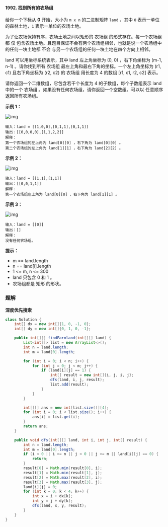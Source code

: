 #### 1992. 找到所有的农场组

给你一个下标从 **0** 开始，大小为 `m x n` 的二进制矩阵 `land` ，其中 `0` 表示一单位的森林土地，`1` 表示一单位的农场土地。

为了让农场保持有序，农场土地之间以矩形的 农场组 的形式存在。每一个农场组都 仅 包含农场土地。且题目保证不会有两个农场组相邻，也就是说一个农场组中的任何一块土地都 不会 与另一个农场组的任何一块土地在四个方向上相邻。

land 可以用坐标系统表示，其中 land 左上角坐标为 (0, 0) ，右下角坐标为 (m-1, n-1) 。请你找到所有 农场组 最左上角和最右下角的坐标。一个左上角坐标为 (r1, c1) 且右下角坐标为 (r2, c2) 的 农场组 用长度为 4 的数组 [r1, c1, r2, c2] 表示。

请你返回一个二维数组，它包含若干个长度为 4 的子数组，每个子数组表示 land 中的一个 农场组 。如果没有任何农场组，请你返回一个空数组。可以以 任意顺序 返回所有农场组。

**示例 1：**

![img](http://gitlab.wsh-study.com/xp-study/LeeteCode/blob/master/深度与广度优先搜索/images/找到所有的农场组/1.jpg)

```shell
输入：land = [[1,0,0],[0,1,1],[0,1,1]]
输出：[[0,0,0,0],[1,1,2,2]]
解释：
第一个农场组的左上角为 land[0][0] ，右下角为 land[0][0] 。
第二个农场组的左上角为 land[1][1] ，右下角为 land[2][2] 。
```

**示例 2：**

![img](http://gitlab.wsh-study.com/xp-study/LeeteCode/blob/master/深度与广度优先搜索/images/找到所有的农场组/2.jpg)

```shell
输入：land = [[1,1],[1,1]]
输出：[[0,0,1,1]]
解释：
第一个农场组左上角为 land[0][0] ，右下角为 land[1][1] 。
```

**示例 3：**

![img](http://gitlab.wsh-study.com/xp-study/LeeteCode/blob/master/深度与广度优先搜索/images/找到所有的农场组/3.jpg)

```shell
输入：land = [[0]]
输出：[]
解释：
没有任何农场组。
```

**提示：**

* m == land.length
* n == land[i].length
* 1 <= m, n <= 300
* land 只包含 0 和 1 。
* 农场组都是 矩形 的形状。

### 题解

**深度优先搜索**

```java
class Solution {
    int[] dx = new int[]{1, 0, -1, 0};
    int[] dy = new int[]{0, 1, 0, -1};

    public int[][] findFarmland(int[][] land) {
        List<int[]> list = new ArrayList<>();
        int n = land.length;
        int m = land[0].length;

        for (int i = 0; i < n; i++) {
            for (int j = 0; j < m; j++) {
                if (land[i][j] == 1) {
                    int[] result = new int[]{i, j, i, j};
                    dfs(land, i, j, result);
                    list.add(result);
                }
            }
        }

        int[][] ans = new int[list.size()][4];
        for (int i = 0; i < list.size(); i++) {
            ans[i] = list.get(i);
        }
        return ans;
    }

    public void dfs(int[][] land, int i, int j, int[] result) {
        int n = land.length;
        int m = land[0].length;
        if (i < 0 || i >= n || j < 0 || j >= m || land[i][j] == 0) {
            return;
        }
        result[0] = Math.min(result[0], i);
        result[1] = Math.min(result[1], j);
        result[2] = Math.max(result[2], i);
        result[3] = Math.max(result[3], j);
        land[i][j] = 0;
        for (int k = 0; k < 4; k++) {
            int x = i + dx[k];
            int y = j + dy[k];
            dfs(land, x, y, result);
        }
    }
}
```

